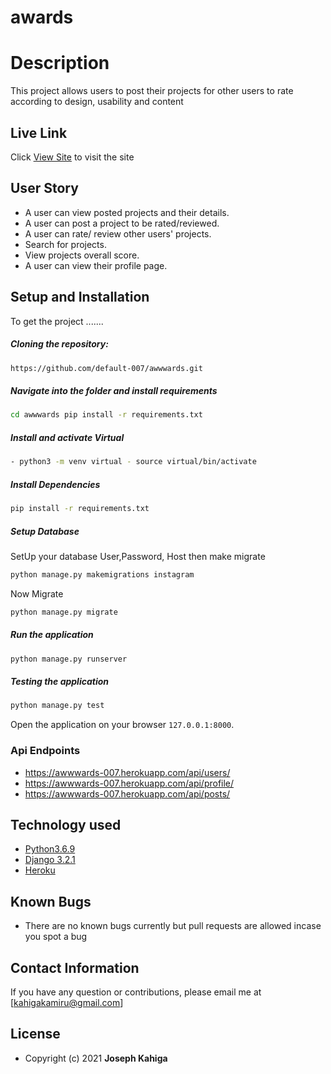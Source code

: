 # awards

# Description

This project allows users to post their projects for other users to rate according to design, usability and content

## Live Link

Click [View Site](https://awwwards-007.herokuapp.com/) to visit the site

## User Story

- A user can view posted projects and their details.
- A user can post a project to be rated/reviewed.
- A user can rate/ review other users' projects.
- Search for projects.
- View projects overall score.
- A user can view their profile page.

## Setup and Installation

To get the project .......

##### Cloning the repository:

```bash
https://github.com/default-007/awwwards.git
```

##### Navigate into the folder and install requirements

```bash
cd awwwards pip install -r requirements.txt
```

##### Install and activate Virtual

```bash
- python3 -m venv virtual - source virtual/bin/activate
```

##### Install Dependencies

```bash
pip install -r requirements.txt
```

##### Setup Database

SetUp your database User,Password, Host then make migrate

```bash
python manage.py makemigrations instagram
```

Now Migrate

```bash
python manage.py migrate
```

##### Run the application

```bash
python manage.py runserver
```

##### Testing the application

```bash
python manage.py test
```

Open the application on your browser `127.0.0.1:8000`.

### Api Endpoints

- https://awwwards-007.herokuapp.com/api/users/
- https://awwwards-007.herokuapp.com/api/profile/
- https://awwwards-007.herokuapp.com/api/posts/

## Technology used

- [Python3.6.9](https://www.python.org/)
- [Django 3.2.1](https://docs.djangoproject.com/en/3.2/)
- [Heroku](https://heroku.com)

## Known Bugs

- There are no known bugs currently but pull requests are allowed incase you spot a bug

## Contact Information

If you have any question or contributions, please email me at [kahigakamiru@gmail.com]

## License

- Copyright (c) 2021 **Joseph Kahiga**
